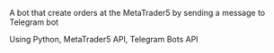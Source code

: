 A bot that create orders at the MetaTrader5 by sending a message to Telegram bot

Using Python, MetaTrader5 API, Telegram Bots API
